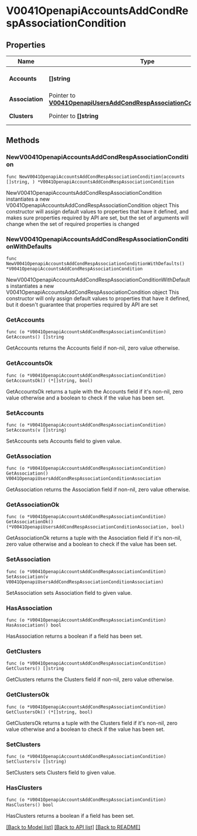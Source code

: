 # V0041OpenapiAccountsAddCondRespAssociationCondition

## Properties

Name | Type | Description | Notes
------------ | ------------- | ------------- | -------------
**Accounts** | **[]string** | CSV accounts list | 
**Association** | Pointer to [**V0041OpenapiUsersAddCondRespAssociationConditionAssociation**](V0041OpenapiUsersAddCondRespAssociationConditionAssociation.md) |  | [optional] 
**Clusters** | Pointer to **[]string** | CSV clusters list | [optional] 

## Methods

### NewV0041OpenapiAccountsAddCondRespAssociationCondition

`func NewV0041OpenapiAccountsAddCondRespAssociationCondition(accounts []string, ) *V0041OpenapiAccountsAddCondRespAssociationCondition`

NewV0041OpenapiAccountsAddCondRespAssociationCondition instantiates a new V0041OpenapiAccountsAddCondRespAssociationCondition object
This constructor will assign default values to properties that have it defined,
and makes sure properties required by API are set, but the set of arguments
will change when the set of required properties is changed

### NewV0041OpenapiAccountsAddCondRespAssociationConditionWithDefaults

`func NewV0041OpenapiAccountsAddCondRespAssociationConditionWithDefaults() *V0041OpenapiAccountsAddCondRespAssociationCondition`

NewV0041OpenapiAccountsAddCondRespAssociationConditionWithDefaults instantiates a new V0041OpenapiAccountsAddCondRespAssociationCondition object
This constructor will only assign default values to properties that have it defined,
but it doesn't guarantee that properties required by API are set

### GetAccounts

`func (o *V0041OpenapiAccountsAddCondRespAssociationCondition) GetAccounts() []string`

GetAccounts returns the Accounts field if non-nil, zero value otherwise.

### GetAccountsOk

`func (o *V0041OpenapiAccountsAddCondRespAssociationCondition) GetAccountsOk() (*[]string, bool)`

GetAccountsOk returns a tuple with the Accounts field if it's non-nil, zero value otherwise
and a boolean to check if the value has been set.

### SetAccounts

`func (o *V0041OpenapiAccountsAddCondRespAssociationCondition) SetAccounts(v []string)`

SetAccounts sets Accounts field to given value.


### GetAssociation

`func (o *V0041OpenapiAccountsAddCondRespAssociationCondition) GetAssociation() V0041OpenapiUsersAddCondRespAssociationConditionAssociation`

GetAssociation returns the Association field if non-nil, zero value otherwise.

### GetAssociationOk

`func (o *V0041OpenapiAccountsAddCondRespAssociationCondition) GetAssociationOk() (*V0041OpenapiUsersAddCondRespAssociationConditionAssociation, bool)`

GetAssociationOk returns a tuple with the Association field if it's non-nil, zero value otherwise
and a boolean to check if the value has been set.

### SetAssociation

`func (o *V0041OpenapiAccountsAddCondRespAssociationCondition) SetAssociation(v V0041OpenapiUsersAddCondRespAssociationConditionAssociation)`

SetAssociation sets Association field to given value.

### HasAssociation

`func (o *V0041OpenapiAccountsAddCondRespAssociationCondition) HasAssociation() bool`

HasAssociation returns a boolean if a field has been set.

### GetClusters

`func (o *V0041OpenapiAccountsAddCondRespAssociationCondition) GetClusters() []string`

GetClusters returns the Clusters field if non-nil, zero value otherwise.

### GetClustersOk

`func (o *V0041OpenapiAccountsAddCondRespAssociationCondition) GetClustersOk() (*[]string, bool)`

GetClustersOk returns a tuple with the Clusters field if it's non-nil, zero value otherwise
and a boolean to check if the value has been set.

### SetClusters

`func (o *V0041OpenapiAccountsAddCondRespAssociationCondition) SetClusters(v []string)`

SetClusters sets Clusters field to given value.

### HasClusters

`func (o *V0041OpenapiAccountsAddCondRespAssociationCondition) HasClusters() bool`

HasClusters returns a boolean if a field has been set.


[[Back to Model list]](../README.md#documentation-for-models) [[Back to API list]](../README.md#documentation-for-api-endpoints) [[Back to README]](../README.md)


